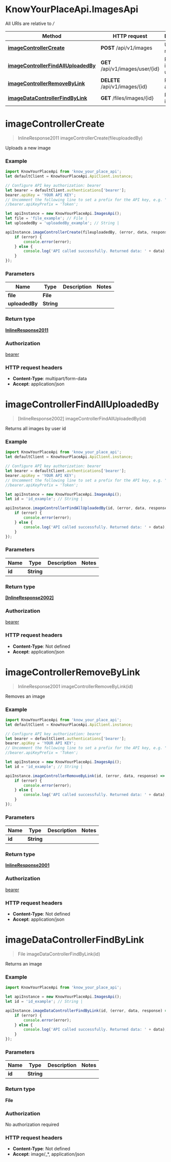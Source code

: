 # KnowYourPlaceApi.ImagesApi

All URIs are relative to _/_

| Method                                                                                | HTTP request                     | Description                   |
| ------------------------------------------------------------------------------------- | -------------------------------- | ----------------------------- |
| [**imageControllerCreate**](ImagesApi.md#imageControllerCreate)                       | **POST** /api/v1/images          | Uploads a new image           |
| [**imageControllerFindAllUploadedBy**](ImagesApi.md#imageControllerFindAllUploadedBy) | **GET** /api/v1/images/user/{id} | Returns all images by user id |
| [**imageControllerRemoveByLink**](ImagesApi.md#imageControllerRemoveByLink)           | **DELETE** /api/v1/images/{id}   | Removes an image              |
| [**imageDataControllerFindByLink**](ImagesApi.md#imageDataControllerFindByLink)       | **GET** /files/images/{id}       | Returns an image              |

<a name="imageControllerCreate"></a>

# **imageControllerCreate**

> InlineResponse2011 imageControllerCreate(fileuploadedBy)

Uploads a new image

### Example

```javascript
import KnowYourPlaceApi from 'know_your_place_api';
let defaultClient = KnowYourPlaceApi.ApiClient.instance;

// Configure API key authorization: bearer
let bearer = defaultClient.authentications['bearer'];
bearer.apiKey = 'YOUR API KEY';
// Uncomment the following line to set a prefix for the API key, e.g. "Token" (defaults to null)
//bearer.apiKeyPrefix = 'Token';

let apiInstance = new KnowYourPlaceApi.ImagesApi();
let file = 'file_example'; // File |
let uploadedBy = 'uploadedBy_example'; // String |

apiInstance.imageControllerCreate(fileuploadedBy, (error, data, response) => {
	if (error) {
		console.error(error);
	} else {
		console.log('API called successfully. Returned data: ' + data);
	}
});
```

### Parameters

| Name           | Type       | Description | Notes |
| -------------- | ---------- | ----------- | ----- |
| **file**       | **File**   |             |
| **uploadedBy** | **String** |             |

### Return type

[**InlineResponse2011**](InlineResponse2011.md)

### Authorization

[bearer](../README.md#bearer)

### HTTP request headers

- **Content-Type**: multipart/form-data
- **Accept**: application/json

<a name="imageControllerFindAllUploadedBy"></a>

# **imageControllerFindAllUploadedBy**

> [InlineResponse2002] imageControllerFindAllUploadedBy(id)

Returns all images by user id

### Example

```javascript
import KnowYourPlaceApi from 'know_your_place_api';
let defaultClient = KnowYourPlaceApi.ApiClient.instance;

// Configure API key authorization: bearer
let bearer = defaultClient.authentications['bearer'];
bearer.apiKey = 'YOUR API KEY';
// Uncomment the following line to set a prefix for the API key, e.g. "Token" (defaults to null)
//bearer.apiKeyPrefix = 'Token';

let apiInstance = new KnowYourPlaceApi.ImagesApi();
let id = 'id_example'; // String |

apiInstance.imageControllerFindAllUploadedBy(id, (error, data, response) => {
	if (error) {
		console.error(error);
	} else {
		console.log('API called successfully. Returned data: ' + data);
	}
});
```

### Parameters

| Name   | Type       | Description | Notes |
| ------ | ---------- | ----------- | ----- |
| **id** | **String** |             |

### Return type

[**[InlineResponse2002]**](InlineResponse2002.md)

### Authorization

[bearer](../README.md#bearer)

### HTTP request headers

- **Content-Type**: Not defined
- **Accept**: application/json

<a name="imageControllerRemoveByLink"></a>

# **imageControllerRemoveByLink**

> InlineResponse2001 imageControllerRemoveByLink(id)

Removes an image

### Example

```javascript
import KnowYourPlaceApi from 'know_your_place_api';
let defaultClient = KnowYourPlaceApi.ApiClient.instance;

// Configure API key authorization: bearer
let bearer = defaultClient.authentications['bearer'];
bearer.apiKey = 'YOUR API KEY';
// Uncomment the following line to set a prefix for the API key, e.g. "Token" (defaults to null)
//bearer.apiKeyPrefix = 'Token';

let apiInstance = new KnowYourPlaceApi.ImagesApi();
let id = 'id_example'; // String |

apiInstance.imageControllerRemoveByLink(id, (error, data, response) => {
	if (error) {
		console.error(error);
	} else {
		console.log('API called successfully. Returned data: ' + data);
	}
});
```

### Parameters

| Name   | Type       | Description | Notes |
| ------ | ---------- | ----------- | ----- |
| **id** | **String** |             |

### Return type

[**InlineResponse2001**](InlineResponse2001.md)

### Authorization

[bearer](../README.md#bearer)

### HTTP request headers

- **Content-Type**: Not defined
- **Accept**: application/json

<a name="imageDataControllerFindByLink"></a>

# **imageDataControllerFindByLink**

> File imageDataControllerFindByLink(id)

Returns an image

### Example

```javascript
import KnowYourPlaceApi from 'know_your_place_api';

let apiInstance = new KnowYourPlaceApi.ImagesApi();
let id = 'id_example'; // String |

apiInstance.imageDataControllerFindByLink(id, (error, data, response) => {
	if (error) {
		console.error(error);
	} else {
		console.log('API called successfully. Returned data: ' + data);
	}
});
```

### Parameters

| Name   | Type       | Description | Notes |
| ------ | ---------- | ----------- | ----- |
| **id** | **String** |             |

### Return type

**File**

### Authorization

No authorization required

### HTTP request headers

- **Content-Type**: Not defined
- **Accept**: image/\_\*, application/json
